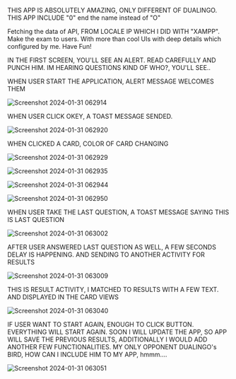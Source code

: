 THIS APP IS ABSOLUTELY AMAZING, ONLY DIFFERENT OF DUALINGO. THIS APP INCLUDE "0" end the name instead of "O"

Fetching the data of API, FROM LOCALE IP WHICH I DID WITH "XAMPP". Make the exam to users. With more than cool UIs with deep details which configured by me. Have Fun!

IN THE FIRST SCREEN, YOU'LL SEE AN ALERT. READ CAREFULLY AND PUNCH HIM. IM HEARING QUESTIONS KIND OF WHO?, YOU'LL SEE..



WHEN USER START THE APPLICATION, ALERT MESSAGE WELCOMES THEM

![Screenshot 2024-01-31 062914](https://github.com/gacmalony/Dualing0/assets/154236584/4d25e695-c7bc-4663-993a-ac5e8e78999c)



WHEN USER CLICK OKEY, A TOAST MESSAGE SENDED.

![Screenshot 2024-01-31 062920](https://github.com/gacmalony/Dualing0/assets/154236584/d1dd9372-b8e4-433e-a070-06f46ac5792b)




WHEN CLICKED A CARD, COLOR OF CARD CHANGING


![Screenshot 2024-01-31 062929](https://github.com/gacmalony/Dualing0/assets/154236584/db923354-905b-48a3-b651-a862ea7a2d06)






![Screenshot 2024-01-31 062935](https://github.com/gacmalony/Dualing0/assets/154236584/8f04244e-c7e2-47d1-a56b-0dc8d4ace7bf)





![Screenshot 2024-01-31 062944](https://github.com/gacmalony/Dualing0/assets/154236584/fdd2d3cf-aae2-4f5e-aade-468e3af5ed31)





![Screenshot 2024-01-31 062950](https://github.com/gacmalony/Dualing0/assets/154236584/5981281a-1be9-4251-9c5a-a5e42df7e1dd)

WHEN USER TAKE THE LAST QUESTION, A TOAST MESSAGE SAYING THIS IS LAST QUESTION



![Screenshot 2024-01-31 063002](https://github.com/gacmalony/Dualing0/assets/154236584/0aa0210b-b5b2-4999-8b63-70c73d90708d)


AFTER USER ANSWERED LAST QUESTION AS WELL, A FEW SECONDS DELAY IS HAPPENING. AND SENDING TO ANOTHER ACTIVITY FOR RESULTS

![Screenshot 2024-01-31 063009](https://github.com/gacmalony/Dualing0/assets/154236584/9612a834-5af3-4da3-ac02-e4f6f315373e)



THIS IS RESULT ACTIVITY, I MATCHED TO RESULTS WITH A FEW TEXT. AND DISPLAYED IN THE CARD VIEWS

![Screenshot 2024-01-31 063040](https://github.com/gacmalony/Dualing0/assets/154236584/0f281a50-f1e5-49b0-8fc8-71c8fd1f8ef3)



IF USER WANT TO START AGAIN, ENOUGH TO CLICK BUTTON. EVERYTHING WILL START AGAIN. SOON I WILL UPDATE THE APP, SO APP WILL SAVE THE PREVIOUS RESULTS, ADDITIONALLY I WOULD ADD ANOTHER FEW FUNCTIONALITIES.
MY ONLY OPPONENT DUALINGO's BIRD, HOW CAN I INCLUDE HIM TO MY APP, hmmm....


![Screenshot 2024-01-31 063051](https://github.com/gacmalony/Dualing0/assets/154236584/de3ae0f6-31e1-45f9-b89a-2b35cb01e2cb)
